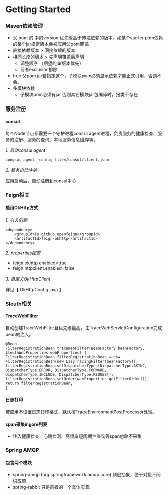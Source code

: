 # Getting Started
### Maven依赖管理
* 父 pom 的 <dependencyManager>中的version 优先级高于传递依赖的版本，如某个starter pom依赖的某个jar指定版本会被应用父pom覆盖
* 直接依赖版本 > 间接依赖的版本
* 相同长度的版本 > 先声明覆盖后声明
  * 调整顺序 （期望的jar版本优先）
  * 前者exclusion排除
 * <optional>true</optional> 父pom jar若指定这个，子模块pom必须显示依赖才能正式引用，否则不会。
* 多模块依赖
  * 子模块pom必须有<packing>jar</packing> 否则其它模块jar包编译时，报类不存在
### 服务注册
#### consul
每个Node节点都需要一个守护进程consul agent进程，负责服务的健康检查、服务的注册、服务的查询、本地服务信息缓存等。

*1. 启动consul agent*

`
 congsul agent -config-file=/consul/client.json
`

*2. 服务自动注册*

应用启动后，自动注册到consul中心

### Feign相关
#### 启用OkHttp方式
*1. 引入依赖*

    <dependency>
        <groupId>io.github.openfeign</groupId>
        <artifactId>feign-okhttp</artifactId>
    </dependency>
*2. properties配置*

* feign.okhttp.enabled=true
* feign.httpclient.enabled=false

*3. 自定义OkHttpClient*

详见【 OkHttpConfig.java 】

### Sleuth相关
#### TraceWebFilter
自动创建TraceWebFilter且优先级最高，由TraceWebServletConfiguration完成bean的注入。

    @Bean
    FilterRegistrationBean traceWebFilter(BeanFactory beanFactory, SleuthWebProperties webProperties) {
    FilterRegistrationBean filterRegistrationBean = new FilterRegistrationBean(new LazyTracingFilter(beanFactory));
    filterRegistrationBean.setDispatcherTypes(DispatcherType.ASYNC, DispatcherType.ERROR, DispatcherType.FORWARD,
    DispatcherType.INCLUDE, DispatcherType.REQUEST);
    filterRegistrationBean.setOrder(webProperties.getFilterOrder());
    return filterRegistrationBean;
    }
#### 日志打印
 若应用不设置日志打印格式，默认按TraceEnvironmentPostProcessor处理。

#### span采集ingore列表
* 注入健康检查、心跳检测、高频率短周期性查询等span忽略不采集

### Spring AMQP
#### 包含两个模块
* spring-amqp  (org.springframework.amqp.core) 顶层抽象，便于对接不同供应商
* spring-rabbit 只是前者的一个具体实现
